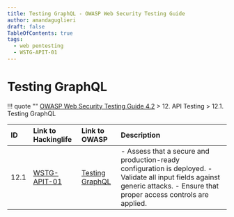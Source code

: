 ```yaml
---
title: Testing GraphQL - OWASP Web Security Testing Guide 
author: amandaguglieri
draft: false
TableOfContents: true
tags:
  - web pentesting
  - WSTG-APIT-01
---
```




# Testing GraphQL

!!! quote ""
	[OWASP Web Security Testing Guide 4.2](index.md) >  12. API Testing > 12.1. Testing GraphQL

|ID|Link to Hackinglife|Link to OWASP|Description|
|:---|:---|:---|:---|
|12.1|[WSTG-APIT-01](WSTG-APIT-01.md)|[Testing GraphQL](https://owasp.org/www-project-web-security-testing-guide/latest/4-Web_Application_Security_Testing/12-API_Testing/01-Testing_GraphQL)|- Assess that a secure and production-ready configuration is deployed.  - Validate all input fields against generic attacks.  - Ensure that proper access controls are applied.|

